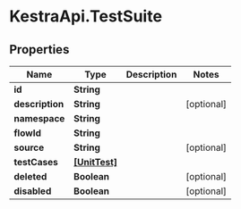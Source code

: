 # KestraApi.TestSuite

## Properties

Name | Type | Description | Notes
------------ | ------------- | ------------- | -------------
**id** | **String** |  | 
**description** | **String** |  | [optional] 
**namespace** | **String** |  | 
**flowId** | **String** |  | 
**source** | **String** |  | [optional] 
**testCases** | [**[UnitTest]**](UnitTest.md) |  | 
**deleted** | **Boolean** |  | [optional] 
**disabled** | **Boolean** |  | [optional] 


